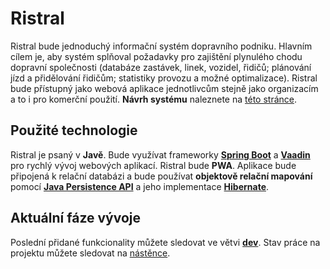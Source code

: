 # Ristral

Ristral bude jednoduchý informační systém dopravního podniku. Hlavním cílem je, aby systém splňoval požadavky pro 
zajištění plynulého chodu dopravní společnosti (databáze zastávek, linek, vozidel, řidičů; plánování jízd a přidělování
řidičům; statistiky provozu a možné optimalizace). Ristral bude přístupný jako webová aplikace jednotlivcům stejně jako
organizacím a to i pro komerční použití. **Návrh systému** naleznete na [této stránce](https://github.com/ondrejkozel/ristral/blob/dev/navrh/navrh.md).

## Použité technologie 

Ristral je psaný v **Javě**. Bude využívat frameworky **[Spring Boot](https://spring.io/projects/spring-boot)**
a **[Vaadin](https://vaadin.com/)** pro rychlý vývoj webových aplikací. Ristral bude **PWA**. Aplikace bude připojená
k relační databázi a bude používat **objektově relační mapování** pomocí
**[Java Persistence API](https://cs.wikipedia.org/wiki/Java_Persistence_API)** a jeho implementace
**[Hibernate](https://cs.wikipedia.org/wiki/Hibernate)**.

## Aktuální fáze vývoje

Poslední přidané funkcionality můžete sledovat ve větvi **[dev](https://github.com/ondrejkozel/ristral/tree/dev)**.
Stav práce na projektu můžete sledovat na [nástěnce](https://github.com/ondrejkozel/ristral/projects/1).
